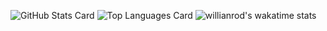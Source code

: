 ![GitHub Stats Card](https://github-readme-stats.vercel.app/api?username=tenpadrummer&count_private=true&show_icons=true&theme=onedark)
![Top Languages Card](https://github-readme-stats.vercel.app/api/top-langs/?username=tenpadrummer)
![willianrod's wakatime stats](https://github-readme-stats.vercel.app/api/wakatime?username=tenpadrummer)
